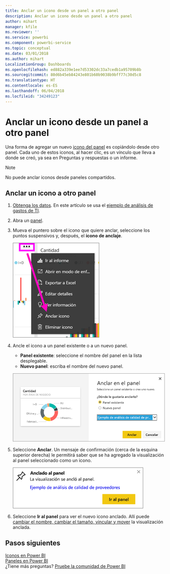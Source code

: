 ```yaml
---
title: Anclar un icono desde un panel a otro panel
description: Anclar un icono desde un panel a otro panel
author: mihart
manager: kfile
ms.reviewer: ''
ms.service: powerbi
ms.component: powerbi-service
ms.topic: conceptual
ms.date: 03/01/2018
ms.author: mihart
LocalizationGroup: Dashboards
ms.openlocfilehash: ed882a339e1ee7d53302dc33a7cedb1a95709b8b
ms.sourcegitcommit: 80d6b45eb84243e801b60b9038b9bff77c30d5c8
ms.translationtype: HT
ms.contentlocale: es-ES
ms.lasthandoff: 06/04/2018
ms.locfileid: "34249123"
---
```

# <a name="pin-a-tile-from-one-dashboard-to-another-dashboard"></a>Anclar un icono desde un panel a otro panel
Una forma de agregar un nuevo [icono del panel](service-dashboard-tiles.md) es copiándolo desde otro panel. Cada uno de estos iconos, al hacer clic, es un vínculo que lleva a donde se creó, ya sea en Preguntas y respuestas o un informe. 

> [!NOTE]
> No puede anclar iconos desde paneles compartidos.

## <a name="pin-a-tile-to-another-dashboard"></a>Anclar un icono a otro panel
1. [Obtenga los datos](service-get-data.md). En este artículo se usa el [ejemplo de análisis de gastos de TI](sample-it-spend.md).
2. Abra un [panel](service-dashboards.md).
3. Mueva el puntero sobre el icono que quiere anclar, seleccione los puntos suspensivos y, después, el **icono de anclaje**.  
   
   ![Menú del botón de puntos suspensivos](media/service-pin-tile-to-another-dashboard/power-bi-pin-another-dash.png)
4. Ancle el icono a un panel existente o a un nuevo panel. 
   
   * **Panel existente**: seleccione el nombre del panel en la lista desplegable.
   * **Nuevo panel**: escriba el nombre del nuevo panel.
   
   ![Cuadro de diálogo Anclar al panel](media/service-pin-tile-to-another-dashboard/pbi_pintoanotherdash.png)
5. Seleccione **Anclar**.
   Un mensaje de confirmación (cerca de la esquina superior derecha) le permitirá saber que se ha agregado la visualización al panel seleccionado como un icono.
   
   ![Ventana Anclado al panel](media/service-pin-tile-to-another-dashboard/power-bi-pin-success.png)
6. Seleccione **Ir al panel** para ver el nuevo icono anclado. Allí puede [cambiar el nombre, cambiar el tamaño, vincular y mover](service-dashboard-edit-tile.md) la visualización anclada.

## <a name="next-steps"></a>Pasos siguientes
[Iconos en Power BI](service-dashboard-tiles.md)  
[Paneles en Power BI](service-dashboards.md)  
¿Tiene más preguntas? [Pruebe la comunidad de Power BI](http://community.powerbi.com/)


